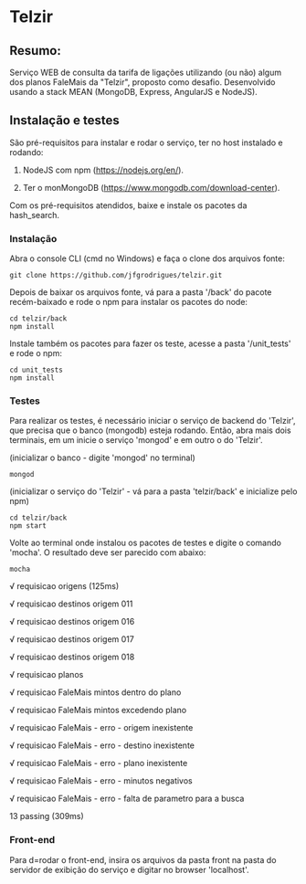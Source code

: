 # Telzir

## Resumo:

Serviço WEB de consulta da tarifa de ligações utilizando (ou não) algum dos planos FaleMais da "Telzir", proposto como desafio. Desenvolvido usando a stack MEAN (MongoDB, Express, AngularJS e NodeJS).

## Instalação e testes

São pré-requisitos para instalar e rodar o serviço, ter no host instalado e rodando:

1. NodeJS com npm (https://nodejs.org/en/). 

2. Ter  o monMongoDB (https://www.mongodb.com/download-center).

Com os pré-requisitos atendidos, baixe e instale os pacotes da hash_search.

### Instalação

Abra o console CLI (cmd no Windows) e faça o clone dos arquivos fonte:

```shell
git clone https://github.com/jfgrodrigues/telzir.git
```

Depois de baixar os arquivos fonte, vá para a pasta '/back' do pacote recém-baixado e rode o npm para instalar os pacotes do node:

```shell
cd telzir/back
npm install
```

Instale também os pacotes para fazer os teste, acesse a pasta '/unit_tests' e rode o npm:

```shell
cd unit_tests
npm install
```

### Testes

Para realizar os testes, é necessário iniciar o serviço de backend do 'Telzir', que precisa que o banco (mongodb) esteja rodando. Então, abra mais dois terminais, em um inicie o serviço 'mongod' e em outro o do 'Telzir'. 

(inicializar o banco - digite 'mongod' no terminal)
```shell
mongod
```

(inicializar o serviço do 'Telzir' - vá para a pasta 'telzir/back' e inicialize pelo npm)
```shell
cd telzir/back
npm start
```

Volte ao terminal onde instalou os pacotes de testes e digite o comando 'mocha'. O resultado deve ser parecido com abaixo:

```shell
mocha
```

√ requisicao origens (125ms)
  
√ requisicao destinos origem 011
  
√ requisicao destinos origem 016

√ requisicao destinos origem 017
  
√ requisicao destinos origem 018

√ requisicao planos

√ requisicao FaleMais mintos dentro do plano

√ requisicao FaleMais mintos excedendo plano

√ requisicao FaleMais - erro - origem inexistente

√ requisicao FaleMais - erro - destino inexistente

√ requisicao FaleMais - erro - plano inexistente

√ requisicao FaleMais - erro - minutos negativos

√ requisicao FaleMais - erro - falta de parametro para a busca


13 passing (309ms)

### Front-end

Para d=rodar o front-end, insira os arquivos da pasta front na pasta do servidor de exibição do serviço e digitar no browser 'localhost'.
